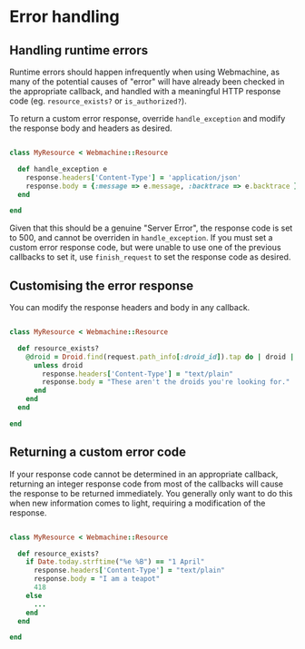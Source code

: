 # Error handling

## Handling runtime errors

Runtime errors should happen infrequently when using Webmachine, as many of the potential causes of "error" will have already been checked in the appropriate callback, and handled with a meaningful HTTP response code (eg. `resource_exists?` or `is_authorized?`).

To return a custom error response, override `handle_exception` and modify the response body and headers as desired.

```ruby

class MyResource < Webmachine::Resource

  def handle_exception e
    response.headers['Content-Type'] = 'application/json'
    response.body = {:message => e.message, :backtrace => e.backtrace }.to_json
  end

end

```

Given that this should be a genuine "Server Error", the response code is set to 500, and cannot be overriden in `handle_exception`. If you must set a custom error response code, but were unable to use one of the previous callbacks to set it, use `finish_request` to set the response code as desired.

## Customising the error response

You can modify the response headers and body in any callback.

```ruby

class MyResource < Webmachine::Resource

  def resource_exists?
    @droid = Droid.find(request.path_info[:droid_id]).tap do | droid |
      unless droid
        response.headers['Content-Type'] = "text/plain"
        response.body = "These aren't the droids you're looking for."
      end
    end
  end

end

```

## Returning a custom error code

If your response code cannot be determined in an appropriate callback, returning an integer response code from most of the callbacks will cause the response to be returned immediately. You generally only want to do this when new information comes to light, requiring a modification of the response.

```ruby

class MyResource < Webmachine::Resource

  def resource_exists?
    if Date.today.strftime("%e %B") == "1 April"
      response.headers['Content-Type'] = "text/plain"
      response.body = "I am a teapot"
      418
    else
      ...
    end
  end

end

```